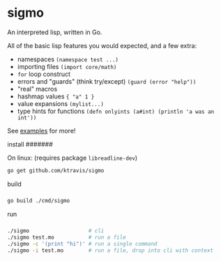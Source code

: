 sigmo
=====

An interpreted lisp, written in Go.

All of the basic lisp features you would expected, and a few extra:

- namespaces `(namespace test ...)`
- importing files `(import core/math)`
- `for` loop construct 
- errors and "guards" (think try/except) `(guard (error "help"))`
- "real" macros
- hashmap values `{ "a" 1 }`
- value expansions `(mylist...)`
- type hints for functions `(defn onlyints (a#int) (println 'a was an int'))`

See [examples](./examples/) for more!

install
#######

On linux: (requires package `libreadline-dev`)

```bash
go get github.com/ktravis/sigmo
```

build
#####

```bash
go build ./cmd/sigmo
```

run
###

```bash
./sigmo                   # cli
./sigmo test.mo           # run a file
./sigmo -c '(print "hi")' # run a single command
./sigmo -i test.mo        # run a file, drop into cli with context
```
